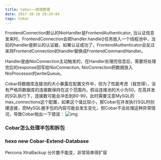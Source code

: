 ```yaml
---
title: Cobar——原理整理
date: 2017-10-18 20:24:04
tags: Cobar
---
```


FrontendConnection默认的NioHandler是FrontendAuthenticator, 当认证信息发来时，FrontendConnection会把handler.handle()任务放入一个线程池中，当前的handler是默认的认证器，如果认证成功了，FrontendAuthenticator会反过来将FrontendConnection的handler替换成FrontendCommandHandler。

Handler是由NioConnection主动触发的，在Handler处理完信息后，需要将处理完后的response回写给NioConnection, NioConnection把数据放入NioProcessor的writeQueue。

Cobar将数据库连接池的大小暴露在配置文件中，但为了性能考虑（我觉得），没有严格将数据库的连接数保持在这个范围内，假设连接池的大小为50，在高并发的SQL执行下，连接数可能会冲击到80-90，此时需要注意MySQL的max_connections这个配置，如果这个值比较小，那Cobar在并发执行SQL时创建连接，而MySQL握手包的内容可能会发生变化，但Cobar不会处理这种异常情况，导致Cobar抛出一下错误：
![img](https://ws4.sinaimg.cn/large/006tKfTcgy1fkmo3ieklej31kw0hz7il.jpg)

### Cobar怎么处理半包和拆包



### hexo new Cobar-Extend-Database

Percona XtraBackup
分片数不能变，非常简单得扩容